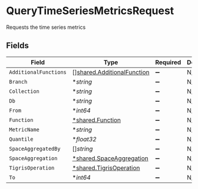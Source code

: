 # QueryTimeSeriesMetricsRequest

Requests the time series metrics


## Fields

| Field                                                                    | Type                                                                     | Required                                                                 | Description                                                              |
| ------------------------------------------------------------------------ | ------------------------------------------------------------------------ | ------------------------------------------------------------------------ | ------------------------------------------------------------------------ |
| `AdditionalFunctions`                                                    | [][shared.AdditionalFunction](../../models/shared/additionalfunction.md) | :heavy_minus_sign:                                                       | N/A                                                                      |
| `Branch`                                                                 | **string*                                                                | :heavy_minus_sign:                                                       | N/A                                                                      |
| `Collection`                                                             | **string*                                                                | :heavy_minus_sign:                                                       | N/A                                                                      |
| `Db`                                                                     | **string*                                                                | :heavy_minus_sign:                                                       | N/A                                                                      |
| `From`                                                                   | **int64*                                                                 | :heavy_minus_sign:                                                       | N/A                                                                      |
| `Function`                                                               | [*shared.Function](../../models/shared/function.md)                      | :heavy_minus_sign:                                                       | N/A                                                                      |
| `MetricName`                                                             | **string*                                                                | :heavy_minus_sign:                                                       | N/A                                                                      |
| `Quantile`                                                               | **float32*                                                               | :heavy_minus_sign:                                                       | N/A                                                                      |
| `SpaceAggregatedBy`                                                      | []*string*                                                               | :heavy_minus_sign:                                                       | N/A                                                                      |
| `SpaceAggregation`                                                       | [*shared.SpaceAggregation](../../models/shared/spaceaggregation.md)      | :heavy_minus_sign:                                                       | N/A                                                                      |
| `TigrisOperation`                                                        | [*shared.TigrisOperation](../../models/shared/tigrisoperation.md)        | :heavy_minus_sign:                                                       | N/A                                                                      |
| `To`                                                                     | **int64*                                                                 | :heavy_minus_sign:                                                       | N/A                                                                      |